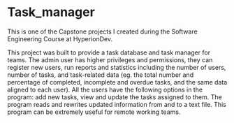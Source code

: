 # Task_manager
This is one of the Capstone projects I created during the Software Engineering Course at HyperionDev.

This project was built to provide a task database and task manager for teams. The admin user has higher privileges and permissions, they can register new users, run reports and statistics including the number of users, number of tasks, and task-related data (eg. the total number and percentage of completed, incomplete and overdue tasks, and the same data aligned to each user). All the users have the following options in the program: add new tasks, view and update the tasks assigned to them. The program reads and rewrites updated information from and to a text file. This program can be extremely useful for remote working teams. 
